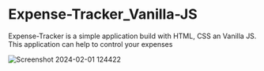 # Expense-Tracker_Vanilla-JS


Expense-Tracker is a simple application build with HTML, CSS an Vanilla JS. This application can help to control your expenses

![Screenshot 2024-02-01 124422](https://github.com/robertojuniorn/Expense-Tracker_Vanilla-JS/assets/77936944/cd629900-63e5-432a-b4f1-5d8529474db5)


